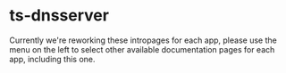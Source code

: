 # ts-dnsserver

Currently we're reworking these intropages for each app, please use the menu on the left to select other available documentation pages for each app, including this one.
